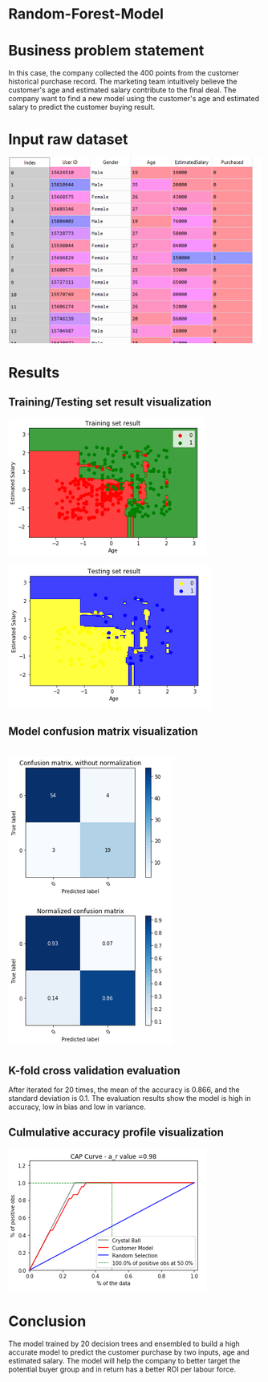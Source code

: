 # Random-Forest-Model
# Business problem statement
In this case, the company collected the 400 points from the customer historical purchase record. The marketing team intuitively believe the customer's age and estimated salary contribute to the final deal. The company want to find a new model using the customer's age and estimated salary to predict the customer buying result.
# Input raw dataset
![](DataFrame.PNG)

# Results
## Training/Testing set result visualization
 ![](TrainingSetResult.PNG)

 ![](TestingSetResult.PNG)

## Model confusion matrix visualization
# ![](ConfusionMatrix.PNG)

## K-fold cross validation evaluation
After iterated for 20 times, the mean of the accuracy is 0.866, and the standard deviation is 0.1. The evaluation results show the model is high in accuracy, low in bias and low in variance.

## Culmulative accuracy profile visualization
![](CAPcurve.PNG)

# Conclusion
The model trained by 20 decision trees and ensembled to build a high accurate model to predict the customer purchase by two inputs, age and estimated salary. The model will help the company to better target the potential buyer group and in return has a better ROI per labour force.  
